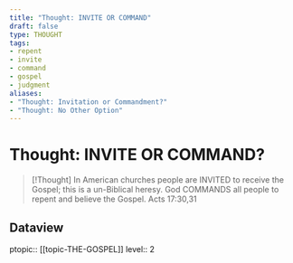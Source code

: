 ```yaml
---
title: "Thought: INVITE OR COMMAND"
draft: false
type: THOUGHT
tags:
- repent
- invite
- command
- gospel
- judgment
aliases:
- "Thought: Invitation or Commandment?"
- "Thought: No Other Option"
---
```

# Thought: INVITE OR COMMAND?
> [!Thought]
> In American churches people are INVITED to receive the Gospel; this is a un-Biblical heresy.
> God COMMANDS all people to repent and believe the Gospel.
> Acts 17:30,31

## Dataview
ptopic:: [[topic-THE-GOSPEL]]
level:: 2
